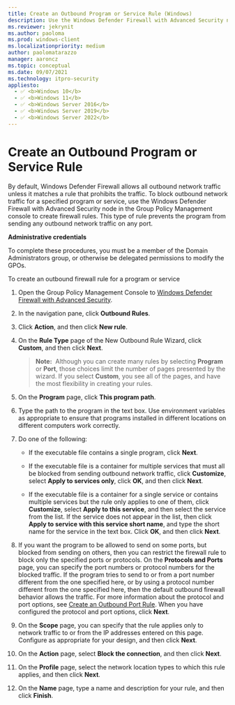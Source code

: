 ```yaml
---
title: Create an Outbound Program or Service Rule (Windows)
description: Use the Windows Defender Firewall with Advanced Security node in the Group Policy Management console to create firewall rules.
ms.reviewer: jekrynit
ms.author: paoloma
ms.prod: windows-client
ms.localizationpriority: medium
author: paolomatarazzo
manager: aaroncz
ms.topic: conceptual
ms.date: 09/07/2021
ms.technology: itpro-security
appliesto: 
  - ✅ <b>Windows 10</b>
  - ✅ <b>Windows 11</b>
  - ✅ <b>Windows Server 2016</b>
  - ✅ <b>Windows Server 2019</b>
  - ✅ <b>Windows Server 2022</b>
---
```


# Create an Outbound Program or Service Rule


By default, Windows Defender Firewall allows all outbound network traffic unless it matches a rule that prohibits the traffic. To block outbound network traffic for a specified program or service, use the Windows Defender Firewall with Advanced Security node in the Group Policy Management console to create firewall rules. This type of rule prevents the program from sending any outbound network traffic on any port.

**Administrative credentials**

To complete these procedures, you must be a member of the Domain Administrators group, or otherwise be delegated permissions to modify the GPOs.

To create an outbound firewall rule for a program or service

1. Open the Group Policy Management Console to [Windows Defender Firewall with Advanced Security](open-the-group-policy-management-console-to-windows-firewall-with-advanced-security.md).

2.  In the navigation pane, click **Outbound Rules**.

3.  Click **Action**, and then click **New rule**.

4.  On the **Rule Type** page of the New Outbound Rule Wizard, click **Custom**, and then click **Next**.

    >**Note:**  Although you can create many rules by selecting **Program** or **Port**, those choices limit the number of pages presented by the wizard. If you select **Custom**, you see all of the pages, and have the most flexibility in creating your rules.

5.  On the **Program** page, click **This program path**.

6.  Type the path to the program in the text box. Use environment variables as appropriate to ensure that programs installed in different locations on different computers work correctly.

7.  Do one of the following:

    -   If the executable file contains a single program, click **Next**.

    -   If the executable file is a container for multiple services that must all be blocked from sending outbound network traffic, click **Customize**, select **Apply to services only**, click **OK**, and then click **Next**.

    -   If the executable file is a container for a single service or contains multiple services but the rule only applies to one of them, click **Customize**, select **Apply to this service**, and then select the service from the list. If the service does not appear in the list, then click **Apply to service with this service short name**, and type the short name for the service in the text box. Click **OK**, and then click **Next**.

8.  If you want the program to be allowed to send on some ports, but blocked from sending on others, then you can restrict the firewall rule to block only the specified ports or protocols. On the **Protocols and Ports** page, you can specify the port numbers or protocol numbers for the blocked traffic. If the program tries to send to or from a port number different from the one specified here, or by using a protocol number different from the one specified here, then the default outbound firewall behavior allows the traffic. For more information about the protocol and port options, see [Create an Outbound Port Rule](create-an-outbound-port-rule.md). When you have configured the protocol and port options, click **Next**.

9.  On the **Scope** page, you can specify that the rule applies only to network traffic to or from the IP addresses entered on this page. Configure as appropriate for your design, and then click **Next**.

10. On the **Action** page, select **Block the connection**, and then click **Next**.

11. On the **Profile** page, select the network location types to which this rule applies, and then click **Next**.

12. On the **Name** page, type a name and description for your rule, and then click **Finish**.
